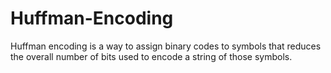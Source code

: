 # Huffman-Encoding
Huffman encoding is a way to assign binary codes to symbols that reduces the overall number of bits used to encode a string of those symbols.
